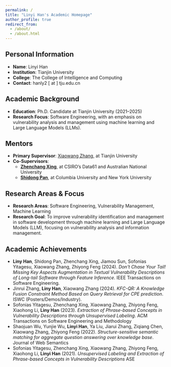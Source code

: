 ```yaml
---
permalink: /
title: "Linyi Han's Academic Homepage"
author_profile: true
redirect_from: 
  - /about/
  - /about.html
---
```


## Personal Information
- **Name**: Linyi Han
- **Institution**: Tianjin University
- **College**: The College of Intelligence and Computing
- **Contact**: hanly2 [ at ] tju.edu.cn

## Academic Background
- **Education**: Ph.D. Candidate at Tianjin University (2021–2025)
- **Research Focus**: Software Engineering, with an emphasis on vulnerability analysis and management using machine learning and Large Language Models (LLMs).

## Mentors
- **Primary Supervisor**: [Xiaowang Zhang](https://cic.tju.edu.cn/faculty/zhangxiaowang/index.html), at Tianjin University
- **Co-Supervisors**:
  - [**Zhenchang Xing**](https://people.csiro.au/X/Z/Zhenchang-Xing/), at CSIRO’s Data61 and Australian National University
  - [**Shidong Pan**](https://shidongpan.github.io/), at Columbia University and New York University

## Research Areas & Focus
- **Research Areas**: Software Engineering, Vulnerability Management, Machine Learning
- **Research Goal**: To improve vulnerability identification and management in software development through machine learning and Large Language Models (LLM), focusing on vulnerability analysis and information management.


## Academic Achievements
- **Liny Han**, Shidong Pan, Zhenchang Xing, Jiamou Sun, Sofonias Yitagesu, Xiaowang Zhang, Zhiyong Feng (2024). *Don't Chase Your Tail! Missing Key Aspects Augmentation in Textual Vulnerability Descriptions of Long-tail Software through Feature Inference*. IEEE Transactions on Software Engineering.
- Jinrui Zhang, **Liny Han**, Xiaowang Zhang (2024). *KFC-QR: A Knowledge Fusion Constraint Method Based on Query Retrieval for CPE prediction*. ISWC (Posters/Demos/Industry).
- Sofonias Yitagesu, Zhenchang Xing, Xiaowang Zhang, Zhiyong Feng, Xiaohong Li, **Liny Han** (2023). *Extraction of Phrase-based Concepts in Vulnerability Descriptions through Unsupervised Labeling*. ACM Transactions on Software Engineering and Methodology
- Shaojuan Wu, Yunjie Wu, **Linyi Han**, Ya Liu, Jiarui Zhang, Ziqiang Chen, Xiaowang Zhang, Zhiyong Feng (2022). *Structure-sensitive semantic matching for aggregate question answering over knowledge base*. Journal of Web Semantics
- Sofonias Yitagesu, Zhenchang Xing, Xiaowang Zhang, Zhiyong Feng, Xiaohong Li, **Linyi Han** (2021). *Unsupervised Labeling and Extraction of Phrase-based Concepts in Vulnerability Descriptions* ASE


